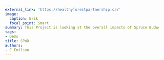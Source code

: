 ```yaml
---
external_link: 'https://healthyforestpartnership.ca/'
image:
  caption: Erik
  focal_point: Smart
summary: This Project is looking at the overall impacts of Spruce Budworm defoliation on watersheds.
tags:
- Demo
title: SPWD
authors:
- E_Emilson
---
```

